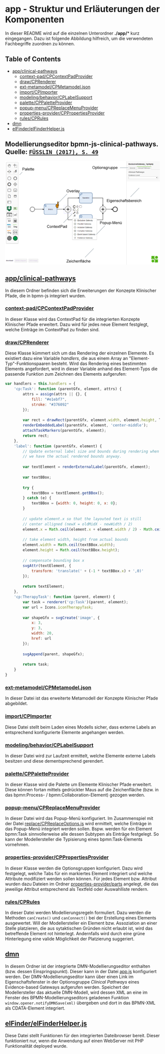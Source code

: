 # app - Struktur und Erläuterungen der Komponenten
In dieser README wird auf die einzelnen Unterordner **./app/*** kurz eingegangen. Dazu ist folgende Abbildung hilfreich, um die verwendeten Fachbegriffe zuordnen zu können.

## Table of Contents

- [app/clinical-pathways](#appclinical-pathways)
    - [context-pad/CPContextPadProvider](context-padCPContextPadProvider)
    - [draw/CPRenderer](#drawcprenderer)
    - [ext-metamodel/CPMetamodel.json](#ext-metamodelcpmetamodeljson)
    - [import/CPImporter](#importcpimporter)
    - [modeling/behavior/CPLabelSupport](#modelingbehaviorcplabelsupport)
    - [palette/CPPaletteProvider](#palettecppaletteprovider)
    - [popup-menu/CPReplaceMenuProvider](#popup-menucpreplacemenuprovider)
    - [properties-provider/CPPropertiesProvider](#properties-providercppropertiesprovider)
    - [rules/CPRules](#rulescprules)
- [dmn](#dmn)
- [elFinder/elFinderHelper.js](#elfinderelfinderhelperjs)

## Modellierungseditor bpmn-js-clinical-pathways. Quelle: [`FÜSSLIN (2017), S. 49`](#literatur)
![Modellierungseditor bpmn-js-clinical-pathways](../docs/bpmnjsUeberblick.png "Modellierungseditor bpmn-js-clinical-pathways")

## [app/clinical-pathways](app/clinical-pathways)
In diesem Ordner befinden sich die Erweiterungen der Konzepte Klinischer Pfade, die in bpmn-js integriert wurden.

### [context-pad/CPContextPadProvider](clinical-pathways/context-pad/CPContextPadProvider.js)
In dieser Klasse wird das ContextPad für die integrierten Konzepte Klinischer Pfade erweitert. Dazu wird für jedes neue Element festglegt, welche Einträge im ContextPad zu finden sind.

### [draw/CPRenderer](clinical-pathways/draw/CPRenderer.js)
Diese Klasse kümmert sich um das Rendering der einzelnen Elemente. Es existiert dazu eine Variable _handlers_, die aus einem Array an "Element-Typ"-Funktionspaaren besteht. 
Wird das Rendering eines bestimmten Elements angefordert, wird in dieser Variable anhand des Element-Typs die passende Funktion zum Zeichnen des Elements aufgerufen:
```javascript
var handlers = this.handlers = {
    'cp:Task': function (parentGfx, element, attrs) {
        attrs = assign(attrs || {}, {
            fill: "#e1ebf7",
            stroke: "#376092"
        });

        var rect = drawRect(parentGfx, element.width, element.height, TASK_BORDER_RADIUS, attrs);
        renderEmbeddedLabel(parentGfx, element, 'center-middle');
        attachTaskMarkers(parentGfx, element);
        return rect;
    },
    'label': function (parentGfx, element) {
        // Update external label size and bounds during rendering when
        // we have the actual rendered bounds anyway.

        var textElement = renderExternalLabel(parentGfx, element);

        var textBBox;

        try {
            textBBox = textElement.getBBox();
        } catch (e) {
            textBBox = {width: 0, height: 0, x: 0};
        }

        // update element.x so that the layouted text is still
        // center alligned (newX = oldMidX - newWidth / 2)
        element.x = Math.ceil(element.x + element.width / 2) - Math.ceil((textBBox.width / 2));

        // take element width, height from actual bounds
        element.width = Math.ceil(textBBox.width);
        element.height = Math.ceil(textBBox.height);

        // compensate bounding box x
        svgAttr(textElement, {
            transform: 'translate(' + (-1 * textBBox.x) + ',0)'
        });

        return textElement;
    },
    'cp:TherapyTask': function (parent, element) {
        var task = renderer('cp:Task')(parent, element);
        var url = Icons.iconTherapyTask;

        var shapeGfx = svgCreate('image', {
            x: 3,
            y: 3,
            width: 20,
            href: url
        });

        svgAppend(parent, shapeGfx);

        return task;
    }
}
```

### [ext-metamodel/CPMetamodel.json](clinical-pathways/ext-metamodel/CPMetamodel.json)
In dieser Datei ist das erweiterte Metamodell der Konzepte Klinischer Pfade abgebildet. 

### [import/CPImporter](clinical-pathways/import/CPImporter.js)
Diese Datei stellt beim Laden eines Modells sicher, dass externe Labels an entsprechend konfigurierte Elemente angehangen werden.

### [modeling/behavior/CPLabelSupport](clinical-pathways/modeling/behavior/CPLabelSupport.js)
In dieser Datei wird zur Laufzeit ermittelt, welche Elemente externe Labels besitzen und diese dementsprechend gerendert.

### [palette/CPPaletteProvider](clinical-pathways/palette/CPPaletteProvider.js)
In dieser Klasse wird die Palette um Elemente Klinischer Pfade erweitert. Diese können fortan mittels gedrückter Maus auf die Zeichenfläche (bzw. in das bpmn:Process- / bpmn:Collaboration-Element) gezogen werden.

### [popup-menu/CPReplaceMenuProvider](clinical-pathways/popup-menu/CPReplaceMenuProvider.js)
In dieser Datei wird das Popup-Menü konfiguriert. Im Zusammenspiel mit der Datei [replace/CPReplaceOptions.js](clinical-pathways/replace/CPReplaceOptions.js) wird ermittelt, welche Einträge in das Popup-Menü integriert werden sollen.
Bspw. werden für ein Element bpmn:Task sinnvollerweise alle dessen Subtypen als Einträge festgelegt. So kann der Modellersteller die Typisierung eines bpmn:Task-Elements vornehmen.

### [properties-provider/CPPropertiesProvider](clinical-pathways/properties-provider/CPPropertiesProvider.js)
In dieser Klasse werden die Optionsgruppen konfiguriert. Dazu wird festgelegt, welche Tabs für ein markiertes Element integriert und welche Attribute modifiziert werden sollen können.
Für jedes Element bzw. Attribut wurden dazu Dateien im Ordner [properties-provider/parts](clinical-pathways/properties-provider/parts) angelegt, die das jeweilige Attribut entsprechend als Textfeld oder Auswahlliste rendern.

### [rules/CPRules](clinical-pathways/rules/CPRules.js)
In dieser Datei werden Modellierungsregeln formuliert. Dazu werden die Methoden `canCreate()` und `canConnect()` bei der Erstellung eines Elements ausgewertet. Will der Modellersteller ein Element bzw. Assoziation an einer Stelle platzieren, die aus sytaktischen Gründen nicht erlaubt ist, wird das betreffende Element rot hinterlegt.
Andernfalls wird durch eine grüne Hinterlegung eine valide Möglichkeit der Platzierung suggeriert.

## [dmn](dmn)
In diesem Ordner ist der integrierte DMN-Modellierungseditor enthalten (bzw. dessen Einspringspunkt). Dieser kann in der Datei [app.js](dmn/app.js) konfiguriert werden. Der DMN-Modellierungseditor kann über einen Link im Eigenschaftsfenster in der Optionsgruppe _Clinical Pathways_ eines Evidence-based Gateways aufgerufen werden.
Speichert der Modellersteller das aktuelle DMN-Modell, wird dessen XML an eine im Fenster des BPMN-Modellierungseditors geladenen Funktion `window.opener.notifyDMNSave(xml)` übergeben und dort in das BPMN-XML als CDATA-Element integriert.

## [elFinder/elFinderHelper.js](elFinder/ElFinderHelper.js)
Diese Datei stellt Funktionen für den integrierten Dateibrowser bereit. Dieser funktioniert nur, wenn die Anwendung auf einen WebServer mit PHP Funktionalität deployed wurde.
